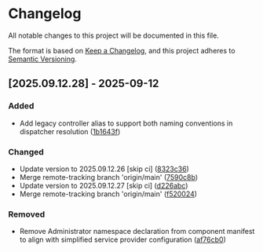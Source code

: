 # Changelog

All notable changes to this project will be documented in this file.

The format is based on [Keep a Changelog](https://keepachangelog.com/en/1.0.0/),
and this project adheres to [Semantic Versioning](https://semver.org/spec/v2.0.0.html).

## [2025.09.12.28] - 2025-09-12

### Added

* Add legacy controller alias to support both naming conventions in dispatcher resolution ([1b1643f](https://github.com/N6REJ/bears_aichatbot/commit/1b1643f))

### Changed

* Update version to 2025.09.12.26 [skip ci] ([8323c36](https://github.com/N6REJ/bears_aichatbot/commit/8323c36))
* Merge remote-tracking branch 'origin/main' ([7590c8b](https://github.com/N6REJ/bears_aichatbot/commit/7590c8b))
* Update version to 2025.09.12.27 [skip ci] ([d226abc](https://github.com/N6REJ/bears_aichatbot/commit/d226abc))
* Merge remote-tracking branch 'origin/main' ([f520024](https://github.com/N6REJ/bears_aichatbot/commit/f520024))

### Removed

* Remove Administrator namespace declaration from component manifest to align with simplified service provider configuration ([af76cb0](https://github.com/N6REJ/bears_aichatbot/commit/af76cb0))

